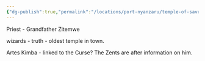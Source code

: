 ```yaml
---
{"dg-publish":true,"permalink":"/locations/port-nyanzaru/temple-of-savras/"}
---
```


Priest - Grandfather Zitemwe

wizards - truth - oldest temple in town.

Artes Kimba - linked to the Curse? The Zents are after information on him.


